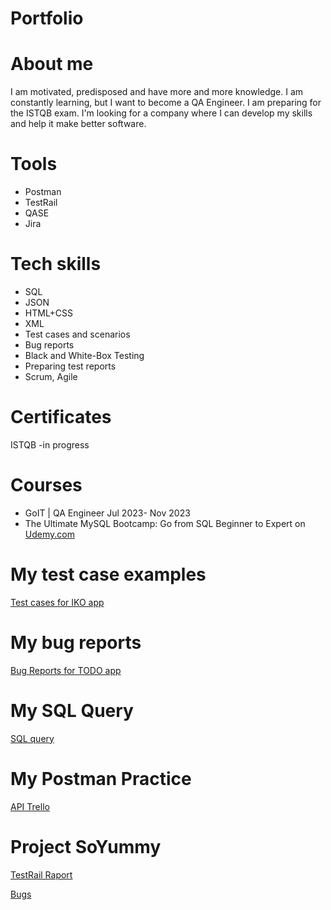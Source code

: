 # Portfolio
# About me
I am motivated, predisposed and have more and more knowledge. I am constantly learning, but I want to become a QA Engineer. I am preparing for the ISTQB exam. I'm looking for a company where I can develop my skills and help it make better software.

# Tools 
* Postman
* TestRail
* QASE
* Jira

# Tech skills
* SQL
* JSON
* HTML+CSS
* XML
* Test cases and scenarios
* Bug reports
* Black and White-Box Testing
* Preparing test reports
* Scrum, Agile

# Certificates
ISTQB -in progress

# Courses
* GoIT | QA Engineer
  Jul 2023- Nov 2023
* The Ultimate MySQL Bootcamp: Go from SQL Beginner to Expert on [Udemy.com](https://www.udemy.com/)

# My test case examples
[Test cases for IKO app](https://drive.google.com/file/d/1S-6bXqgjVFTmpv35Tp00hplgOlhsy35F/view?usp=sharing)

# My bug reports
[Bug Reports for TODO app](https://drive.google.com/file/d/1Lw3AXrczIGexxnNjUqI0XHSLYMc-V3Kp/view?usp=sharing)

# My SQL Query
[SQL query](https://drive.google.com/file/d/1EGsaM4RfboDhmBJjsGLuGTde20T8D6mX/view?usp=sharing)

# My Postman Practice
[API Trello](https://drive.google.com/file/d/19i3rkz8BsIVvCfzhkDgY8B3RAyA5wlY0/view?usp=sharing)

# Project SoYummy
[TestRail Raport](https://drive.google.com/file/d/143FE4P6XK_QRMa2PiDfKxk5rO91aJuPa/view?usp=sharing)

[Bugs](https://drive.google.com/file/d/1_OiPZy7YF2xSONfzq8VLix9ILMhV8d90/view?usp=sharing)



